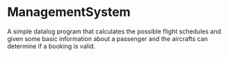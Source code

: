 # ManagementSystem

A simple datalog program that calculates the possible flight schedules and given some basic information about a passenger and the aircrafts can determine if a booking is valid.  
